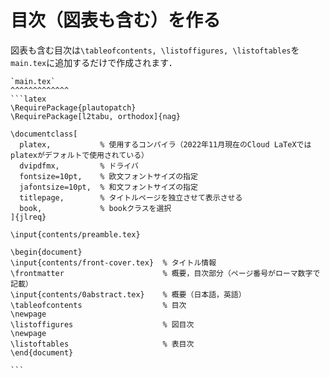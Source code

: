 # 目次（図表も含む）を作る
図表も含む目次は`\tableofcontents, \listoffigures, \listoftables`を`main.tex`に追加するだけで作成されます．
````{grid-item-card}
`main.tex`
^^^^^^^^^^^^^
```latex
\RequirePackage{plautopatch}
\RequirePackage[l2tabu, orthodox]{nag}

\documentclass[
  platex,           % 使用するコンパイラ（2022年11月現在のCloud LaTeXではplatexがデフォルトで使用されている）
  dvipdfmx,         % ドライバ
  fontsize=10pt,    % 欧文フォントサイズの指定
  jafontsize=10pt,  % 和文フォントサイズの指定
  titlepage,        % タイトルページを独立させて表示させる
  book,             % bookクラスを選択
]{jlreq}

\input{contents/preamble.tex}

\begin{document}
\input{contents/front-cover.tex}  % タイトル情報
\frontmatter                      % 概要，目次部分（ページ番号がローマ数字で記載）
\input{contents/0abstract.tex}    % 概要（日本語，英語）
\tableofcontents                  % 目次
\newpage
\listoffigures                    % 図目次
\newpage
\listoftables                     % 表目次
\end{document}

```
````